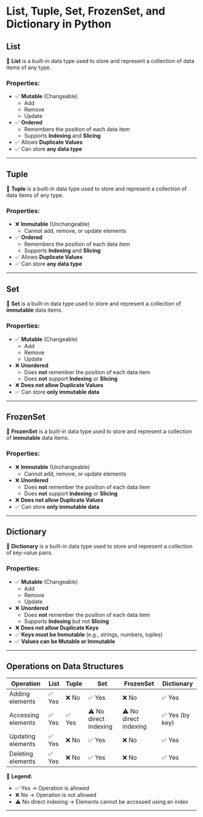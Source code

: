 # **List, Tuple, Set, FrozenSet, and Dictionary in Python**

## **List**  
📌 **List** is a built-in data type used to store and represent a collection of data items of any type.

### **Properties:**  
- ✅ **Mutable** (Changeable)
  - Add
  - Remove
  - Update
- ✅ **Ordered**
  - Remembers the position of each data item
  - Supports **Indexing** and **Slicing**
- ✅ Allows **Duplicate Values**
- ✅ Can store **any data type**

---

## **Tuple**  
📌 **Tuple** is a built-in data type used to store and represent a collection of data items of any type.

### **Properties:**  
- ❌ **Immutable** (Unchangeable)
  - Cannot add, remove, or update elements
- ✅ **Ordered**
  - Remembers the position of each data item
  - Supports **Indexing** and **Slicing**
- ✅ Allows **Duplicate Values**
- ✅ Can store **any data type**

---

## **Set**  
📌 **Set** is a built-in data type used to store and represent a collection of **immutable** data items.

### **Properties:**  
- ✅ **Mutable** (Changeable)
  - Add
  - Remove
  - Update
- ❌ **Unordered**
  - Does **not** remember the position of each data item
  - Does **not** support **Indexing** or **Slicing**
- ❌ **Does not allow Duplicate Values**
- ✅ Can store **only immutable data**

---

## **FrozenSet**  
📌 **FrozenSet** is a built-in data type used to store and represent a collection of **immutable** data items.

### **Properties:**  
- ❌ **Immutable** (Unchangeable)
  - Cannot add, remove, or update elements
- ❌ **Unordered**
  - Does **not** remember the position of each data item
  - Does **not** support **Indexing** or **Slicing**
- ❌ **Does not allow Duplicate Values**
- ✅ Can store **only immutable data**

---

## **Dictionary**  
📌 **Dictionary** is a built-in data type used to store and represent a collection of key-value pairs.

### **Properties:**  
- ✅ **Mutable** (Changeable)
  - Add
  - Remove
  - Update
- ❌ **Unordered**
  - Does **not** remember the position of each data item
  - Supports **Indexing** but not **Slicing**
- ❌ **Does not allow Duplicate Keys**
- ✅ **Keys must be Immutable** (e.g., strings, numbers, tuples)
- ✅ **Values can be Mutable or Immutable**

---

## **Operations on Data Structures**

| Operation       | List | Tuple | Set | FrozenSet | Dictionary |
|----------------|------|-------|-----|-----------|------------|
| Adding elements | ✅ Yes | ❌ No | ✅ Yes | ❌ No | ✅ Yes |
| Accessing elements | ✅ Yes | ✅ Yes | ⚠️ No direct indexing | ⚠️ No direct indexing | ✅ Yes (by key) |
| Updating elements | ✅ Yes | ❌ No | ✅ Yes | ❌ No | ✅ Yes |
| Deleting elements | ✅ Yes | ❌ No | ✅ Yes | ❌ No | ✅ Yes |

📌 **Legend:**
- ✅ Yes → Operation is allowed
- ❌ No → Operation is not allowed
- ⚠️ No direct indexing → Elements cannot be accessed using an index

---

